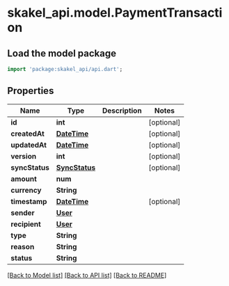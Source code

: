 # skakel_api.model.PaymentTransaction

## Load the model package
```dart
import 'package:skakel_api/api.dart';
```

## Properties
Name | Type | Description | Notes
------------ | ------------- | ------------- | -------------
**id** | **int** |  | [optional] 
**createdAt** | [**DateTime**](DateTime.md) |  | [optional] 
**updatedAt** | [**DateTime**](DateTime.md) |  | [optional] 
**version** | **int** |  | [optional] 
**syncStatus** | [**SyncStatus**](SyncStatus.md) |  | [optional] 
**amount** | **num** |  | 
**currency** | **String** |  | 
**timestamp** | [**DateTime**](DateTime.md) |  | [optional] 
**sender** | [**User**](User.md) |  | 
**recipient** | [**User**](User.md) |  | 
**type** | **String** |  | 
**reason** | **String** |  | 
**status** | **String** |  | 

[[Back to Model list]](../README.md#documentation-for-models) [[Back to API list]](../README.md#documentation-for-api-endpoints) [[Back to README]](../README.md)


